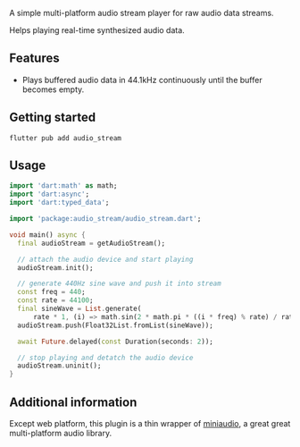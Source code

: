 
A simple multi-platform audio stream player for raw audio data streams.

Helps playing real-time synthesized audio data.

## Features

- Plays buffered audio data in 44.1kHz continuously until the buffer becomes empty.

## Getting started

```
flutter pub add audio_stream
```

## Usage

```dart
import 'dart:math' as math;
import 'dart:async';
import 'dart:typed_data';

import 'package:audio_stream/audio_stream.dart';

void main() async {
  final audioStream = getAudioStream();

  // attach the audio device and start playing
  audioStream.init();

  // generate 440Hz sine wave and push it into stream
  const freq = 440;
  const rate = 44100;
  final sineWave = List.generate(
      rate * 1, (i) => math.sin(2 * math.pi * ((i * freq) % rate) / rate));
  audioStream.push(Float32List.fromList(sineWave));

  await Future.delayed(const Duration(seconds: 2));

  // stop playing and detatch the audio device
  audioStream.uninit();
}
```

## Additional information

Except web platform, this plugin is a thin wrapper of [miniaudio](http://github.com//miniaudio), a great great multi-platform audio library. 
